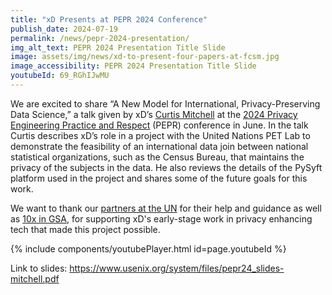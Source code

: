 ```yaml
---
title: "xD Presents at PEPR 2024 Conference"
publish_date: 2024-07-19
permalink: /news/pepr-2024-presentation/
img_alt_text: PEPR 2024 Presentation Title Slide
image: assets/img/news/xd-to-present-four-papers-at-fcsm.jpg
image_accessibility: PEPR 2024 Presentation Title Slide
youtubeId: 69_RGhIJwMU
---
```

<p>
    We are excited to share “A New Model for International, Privacy-Preserving Data Science,” a talk given by xD’s <a href="{{ site.baseurl }}/team/curtis-mitchell">Curtis Mitchell</a> at the <a href="https://www.usenix.org/conference/pepr24" target="_blank">2024 Privacy Engineering Practice and Respect</a> (PEPR) conference in June. In the talk Curtis describes xD’s role in a project with the United Nations PET Lab to demonstrate the feasibility of an international data join between national statistical organizations, such as the Census Bureau, that maintains the privacy of the subjects in the data. He also reviews the details of the PySyft platform used in the project and shares some of the future goals for this work.
</p>
<p>
    We want to thank our <a href="https://unstats.un.org/bigdata/task-teams/privacy/index.cshtml" target="_blank">partners at the UN</a> for their help and guidance as well as <a href="https://10x.gsa.gov/" target="_blank">10x in GSA</a>, for supporting xD's early-stage work in privacy enhancing tech that made this project possible.
</p>

{% include components/youtubePlayer.html id=page.youtubeId %}

<p>
    Link to slides: <a href="https://www.usenix.org/system/files/pepr24_slides-mitchell.pdf" target="_blank">https://www.usenix.org/system/files/pepr24_slides-mitchell.pdf</a>
</p>
